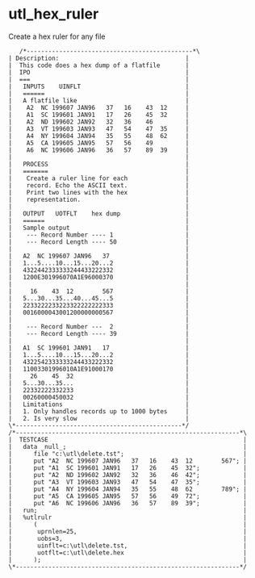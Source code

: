# utl_hex_ruler
Create a hex ruler for any file


  ``    /*----------------------------------------------*\                          ``
  ``    | Description:                                   |                          ``
  ``    |  This code does a hex dump of a flatfile       |                          ``
  ``    |  IPO                                           |                          ``
  ``    |  ===                                           |                          ``
  ``    |   INPUTS    UINFLT                             |                          ``
  ``    |   ======                                       |                          ``
  ``    |   A flatfile like                              |                          ``
  ``    |    A2  NC 199607 JAN96   37   16    43  12     |                          ``
  ``    |    A1  SC 199601 JAN91   17   26    45  32     |                          ``
  ``    |    A2  ND 199602 JAN92   32   36    46         |                          ``
  ``    |    A3  VT 199603 JAN93   47   54    47  35     |                          ``
  ``    |    A4  NY 199604 JAN94   35   55    48  62     |                          ``
  ``    |    A5  CA 199605 JAN95   57   56    49         |                          ``
  ``    |    A6  NC 199606 JAN96   36   57    89  39     |                          ``
  ``    |                                                |                          ``
  ``    |   PROCESS                                      |                          ``
  ``    |   =======                                      |                          ``
  ``    |    Create a ruler line for each                |                          ``
  ``    |    record. Echo the ASCII text.                |                          ``
  ``    |    Print two lines with the hex                |                          ``
  ``    |    representation.                             |                          ``
  ``    |                                                |                          ``
  ``    |   OUTPUT   UOTFLT    hex dump                  |                          ``
  ``    |   ======                                       |                          ``
  ``    |   Sample output                                |                          ``
  ``    |    --- Record Number ---- 1                    |                          ``
  ``    |    --- Record Length ---- 50                   |                          ``
  ``    |                                                |                          ``
  ``    |   A2  NC 199607 JAN96   37                     |                          ``
  ``    |   1...5....10...15...20...2                    |                          ``
  ``    |   4322442333333244433222332                    |                          ``
  ``    |   1200E301996070A1E96000370                    |                          ``
  ``    |                                                |                          ``
  ``    |     16    43  12        567                    |                          ``
  ``    |   5...30...35...40...45...5                    |                          ``
  ``    |   2233222233223322222222333                    |                          ``
  ``    |   0016000043001200000000567                    |                          ``
  ``    |                                                |                          ``
  ``    |    --- Record Number ---  2                    |                          ``
  ``    |    --- Record Length ---- 39                   |                          ``
  ``    |                                                |                          ``
  ``    |   A1  SC 199601 JAN91   17                     |                          ``
  ``    |   1...5....10...15...20...2                    |                          ``
  ``    |   4322542333333244433222332                    |                          ``
  ``    |   11003301996010A1E91000170                    |                          ``
  ``    |     26    45  32                               |                          ``
  ``    |   5...30...35...                               |                          ``
  ``    |   22332222332233                               |                          ``
  ``    |   00260000450032                               |                          ``
  ``    |   Limitations                                  |                          ``
  ``    |   1. Only handles records up to 1000 bytes     |                          ``
  ``    |   2. Is very slow                              |                          ``
  ``    \*----------------------------------------------*/                          ``
  ``    /*--------------------------------------------------------------*\          ``
  ``    |  TESTCASE                                                      |          ``
  ``    |   data _null_;                                                 |          ``
  ``    |      file "c:\utl\delete.tst";                                 |          ``
  ``    |      put "A2  NC 199607 JAN96   37   16    43  12        567"; |          ``
  ``    |      put "A1  SC 199601 JAN91   17   26    45  32";            |          ``
  ``    |      put "A2  ND 199602 JAN92   32   36    46  42";            |          ``
  ``    |      put "A3  VT 199603 JAN93   47   54    47  35";            |          ``
  ``    |      put "A4  NY 199604 JAN94   35   55    48  62        789"; |          ``
  ``    |      put "A5  CA 199605 JAN95   57   56    49  72";            |          ``
  ``    |      put "A6  NC 199606 JAN96   36   57    89  39";            |          ``
  ``    |   run;                                                         |          ``
  ``    |   %utlrulr                                                     |          ``
  ``    |      (                                                         |          ``
  ``    |       uprnlen=25,                                              |          ``
  ``    |       uobs=3,                                                  |          ``
  ``    |       uinflt=c:\utl\delete.tst,                                |          ``
  ``    |       uotflt=c:\utl\delete.hex                                 |          ``
  ``    |      );                                                        |          ``
  ``    \*--------------------------------------------------------------*/          ``
